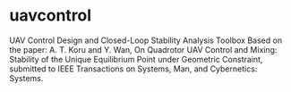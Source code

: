 # uavcontrol
UAV Control Design and Closed-Loop Stability Analysis Toolbox
Based on the paper:
A. T. Koru and Y. Wan, On Quadrotor UAV Control and Mixing: Stability of the Unique Equilibrium Point under Geometric Constraint, submitted to IEEE Transactions on Systems, Man, and Cybernetics: Systems.
